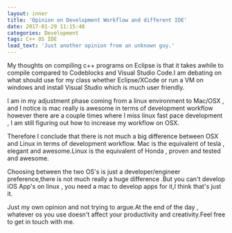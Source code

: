 ```yaml
---
layout: inner
title: 'Opinion on Development Workflow and different IDE'
date: 2017-01-29 11:15:48
categories: Development
tags: C++ OS IDE
lead_text: 'Just another opinion from an unknown guy.'
---
```


My thoughts on compiling c++ programs on Eclipse is that it takes awhile to compile compared to Codeblocks and Visual Studio Code.I am debating on what should use for my class whether Eclipse/XCode or run a VM on windows and install Visual Studio which is much user friendly.

I am in my adjustment phase coming from a linux environment to Mac/OSX , and I notice is mac really is awesome in terms of development workflow however there are a couple times where I miss linux fast pace development , I am still figuring out how to increase my workflow on OSX.

Therefore I conclude that there is not much a big difference between OSX and Linux in terms of development workflow. Mac is the equivalent of tesla , elegant and awesome.Linux is the equivalent of Honda , proven and tested and awesome.

Choosing between the two OS's is just a developer/engineer preference,there is not much really a huge difference .But you can't develop iOS App's on linux , you need a mac to develop apps for it,I think that's just it.

Just my own opinion and not trying to argue.At the end of the day , whatever os you use doesn't affect your productivity and creativity.Feel free to get in touch with me.
